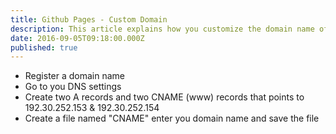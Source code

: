 ```yaml
---
title: Github Pages - Custom Domain
description: This article explains how you customize the domain name of your GitHub Page
date: 2016-09-05T09:18:00.000Z
published: true
---
```


* Register a domain name  
* Go to you DNS settings
* Create two A records and two CNAME (www) records that points to
192.30.252.153 & 192.30.252.154
* Create a file named "CNAME" enter you domain name and save the file
